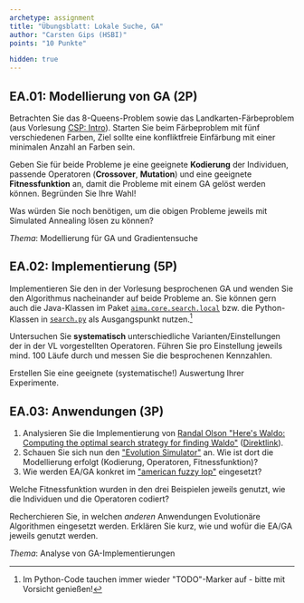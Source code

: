 ```yaml
---
archetype: assignment
title: "Übungsblatt: Lokale Suche, GA"
author: "Carsten Gips (HSBI)"
points: "10 Punkte"

hidden: true
---
```


<!--  pandoc -s -f markdown -t markdown+smart-grid_tables-multiline_tables-simple_tables --columns=94 --reference-links=true  sheet-ea.md  -o xxx.md  -->

## EA.01: Modellierung von GA (2P)

Betrachten Sie das 8-Queens-Problem sowie das Landkarten-Färbeproblem (aus Vorlesung [CSP:
Intro]). Starten Sie beim Färbeproblem mit fünf verschiedenen Farben, Ziel sollte eine
konfliktfreie Einfärbung mit einer minimalen Anzahl an Farben sein.

Geben Sie für beide Probleme je eine geeignete **Kodierung** der Individuen, passende
Operatoren (**Crossover**, **Mutation**) und eine geeignete **Fitnessfunktion** an, damit die
Probleme mit einem GA gelöst werden können. Begründen Sie Ihre Wahl!

Was würden Sie noch benötigen, um die obigen Probleme jeweils mit Simulated Annealing lösen zu
können?

*Thema*: Modellierung für GA und Gradientensuche

## EA.02: Implementierung (5P)

Implementieren Sie den in der Vorlesung besprochenen GA und wenden Sie den Algorithmus
nacheinander auf beide Probleme an. Sie können gern auch die Java-Klassen im Paket
[`aima.core.search.local`] bzw. die Python-Klassen in [`search.py`] als Ausgangspunkt
nutzen.[^1]

Untersuchen Sie **systematisch** unterschiedliche Varianten/Einstellungen der in der VL
vorgestellten Operatoren. Führen Sie pro Einstellung jeweils mind. 100 Läufe durch und messen
Sie die besprochenen Kennzahlen.

Erstellen Sie eine geeignete (systematische!) Auswertung Ihrer Experimente.

## EA.03: Anwendungen (3P)

1.  Analysieren Sie die Implementierung von [Randal Olson "Here's Waldo: Computing the optimal
    search strategy for finding Waldo"] ([Direktlink]).
2.  Schauen Sie sich nun den ["Evolution Simulator"] an. Wie ist dort die Modellierung erfolgt
    (Kodierung, Operatoren, Fitnessfunktion)?
3.  Wie werden EA/GA konkret im ["american fuzzy lop"] eingesetzt?

Welche Fitnessfunktion wurden in den drei Beispielen jeweils genutzt, wie die Individuen und
die Operatoren codiert?

Recherchieren Sie, in welchen *anderen* Anwendungen Evolutionäre Algorithmen eingesetzt
werden. Erklären Sie kurz, wie und wofür die EA/GA jeweils genutzt werden.

*Thema*: Analyse von GA-Implementierungen

[^1]: Im Python-Code tauchen immer wieder "TODO"-Marker auf - bitte mit Vorsicht genießen!

  [CSP: Intro]: ../lecture/csp/csp1-intro.md
  [`aima.core.search.local`]: https://github.com/aimacode/aima-java/tree/AIMA3e/aima-core/src/main/java/aima/core/search/local
  [`search.py`]: https://github.com/aimacode/aima-python/blob/master/search.py
  [Randal Olson "Here's Waldo: Computing the optimal search strategy for finding Waldo"]: http://www.randalolson.com/2015/02/03/heres-waldo-computing-the-optimal-search-strategy-for-finding-waldo/
  [Direktlink]: https://github.com/rhiever/Data-Analysis-and-Machine-Learning-Projects
  ["Evolution Simulator"]: https://www.openprocessing.org/sketch/205807
  ["american fuzzy lop"]: https://lcamtuf.coredump.cx/afl/
